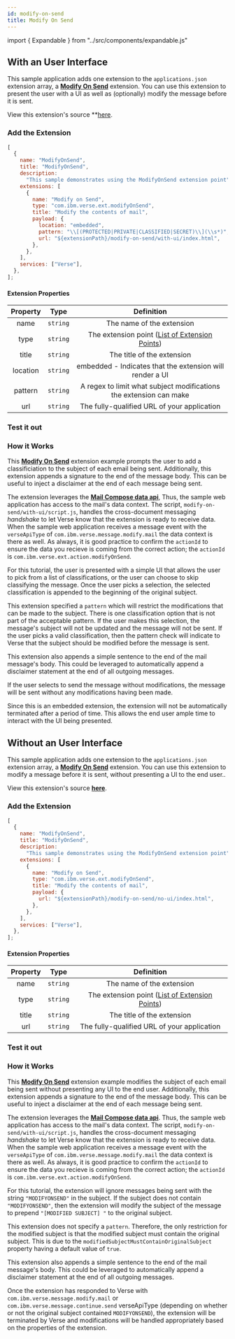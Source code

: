 ```yaml
---
id: modify-on-send
title: Modify On Send
---
```


import { Expandable } from "../src/components/expandable.js"

## With an User Interface

This sample application adds one extension to the `applications.json` extension array, a **[Modify On Send](../extension-points#modify-on-send)** extension. You can use this extension to present the user with a UI as well as (optionally) modify the message before it is sent.

View this extension's source \*\*[here](https://github.com/HCL-TECH-SOFTWARE/Verse-Extension-samples/tree/master/src/modify-on-send/with-ui).

### Add the Extension

```js
[
  {
    name: "ModifyOnSend",
    title: "ModifyOnSend",
    description:
      "This sample demonstrates using the ModifyOnSend extension point",
    extensions: [
      {
        name: "Modify on Send",
        type: "com.ibm.verse.ext.modifyOnSend",
        title: "Modify the contents of mail",
        payload: {
          location: "embedded",
          pattern: "\\[(PROTECTED|PRIVATE|CLASSIFIED|SECRET)\\](\\s*)",
          url: "${extensionPath}/modify-on-send/with-ui/index.html",
        },
      },
    ],
    services: ["Verse"],
  },
];
```

#### Extension Properties

| Property |   Type   |                              Definition                              |
| :------: | :------: | :------------------------------------------------------------------: |
|   name   | `string` |                      The name of the extension                       |
|   type   | `string` | The extension point ([List of Extension Points](../extension-points)) |
|  title   | `string` |                      The title of the extension                      |
| location | `string` |       embedded - Indicates that the extension will render a UI       |
| pattern  | `string` |  A regex to limit what subject modifications the extension can make  |
|   url    | `string` |             The fully-qualified URL of your application              |

### Test it out

<Expandable path="samples/modify-on-send-with-ui.gif" />

### How it Works

This **[Modify On Send](../extension-points#modify-on-send)** extension example prompts the user to add a classificiation to the subject of each email being sent. Additionally, this extension appends a signature to the end of the message body. This can be useful to inject a disclaimer at the end of each message being sent.

The extension leverages the **[Mail Compose data api](../extension-data-api#mail-compose)**, Thus, the sample web application has access to the mail's data context. The script, `modify-on-send/with-ui/script.js`, handles the cross-document messaging _handshake_ to let Verse know that the extension is ready to receive data. When the sample web application receives a message event with the `verseApiType` of `com.ibm.verse.message.modify.mail` the data context is there as well. As always, it is good practice to confirm the `actionId` to ensure the data you recieve is coming from the correct action; the `actionId` is `com.ibm.verse.ext.action.modifyOnSend`.

For this tutorial, the user is presented with a simple UI that allows the user to pick from a list of classifications, or the user can choose to skip classifying the message. Once the user picks a selection, the selected classification is appended to the beginning of the original subject.

This extension specified a `pattern` which will restrict the modifications that can be made to the subject. There is one classification option that is not part of the acceptable pattern. If the user makes this selection, the message's subject will not be updated and the message will not be sent. If the user picks a valid classification, then the pattern check will indicate to Verse that the subject should be modified before the message is sent.

This extension also appends a simple sentence to the end of the mail message's body. This could be leveraged to automatically append a disclaimer statement at the end of all outgoing messages.

If the user selects to send the message without modifications, the message will be sent without any modifications having been made.

Since this is an embedded extension, the extension will not be automatically terminated after a period of time. This allows the end user ample time to interact with the UI being presented.

## Without an User Interface

This sample application adds one extension to the `applications.json` extension array, a **[Modify On Send](../extension-points#modify-on-send)** extension. You can use this extension to modify a message before it is sent, without presenting a UI to the end user..

View this extension's source **[here](https://github.com/HCL-TECH-SOFTWARE/Verse-Extension-samples/tree/master/src/modify-on-send/no-ui)**.

### Add the Extension

```js
[
  {
    name: "ModifyOnSend",
    title: "ModifyOnSend",
    description:
      "This sample demonstrates using the ModifyOnSend extension point",
    extensions: [
      {
        name: "Modify on Send",
        type: "com.ibm.verse.ext.modifyOnSend",
        title: "Modify the contents of mail",
        payload: {
          url: "${extensionPath}/modify-on-send/no-ui/index.html",
        },
      },
    ],
    services: ["Verse"],
  },
];
```

#### Extension Properties

| Property |   Type   |                              Definition                              |
| :------: | :------: | :------------------------------------------------------------------: |
|   name   | `string` |                      The name of the extension                       |
|   type   | `string` | The extension point ([List of Extension Points](../extension-points)) |
|  title   | `string` |                      The title of the extension                      |
|   url    | `string` |             The fully-qualified URL of your application              |

### Test it out

<Expandable path="samples/modify-on-send-no-ui.gif" />

### How it Works

This **[Modify On Send](../extension-points#modify-on-send)** extension example modifies the subject of each email being sent without presenting any UI to the end user. Additionally, this extension appends a signature to the end of the message body. This can be useful to inject a disclaimer at the end of each message being sent.

The extension leverages the **[Mail Compose data api](../extension-data-api#mail-compose)**. Thus, the sample web application has access to the mail's data context. The script, `modify-on-send/with-ui/script.js`, handles the cross-document messaging _handshake_ to let Verse know that the extension is ready to receive data. When the sample web application receives a message event with the `verseApiType` of `com.ibm.verse.message.modify.mail` the data context is there as well. As always, it is good practice to confirm the `actionId` to ensure the data you recieve is coming from the correct action; the `actionId` is `com.ibm.verse.ext.action.modifyOnSend`.

For this tutorial, the extension will ignore messages being sent with the string `"MODIFYONSEND"` in the subject. If the subject does not contain `"MODIFYONSEND"`, then the extension will modify the subject of the message to prepend `"[MODIFIED SUBJECT] "` to the original subject.

This extension does not specify a `pattern`. Therefore, the only restriction for the modified subject is that the modified subject must contain the original subject. This is due to the `modifiedSubjectMustContainOriginalSubject` property having a default value of `true`.

This extension also appends a simple sentence to the end of the mail message's body. This could be leveraged to automatically append a disclaimer statement at the end of all outgoing messages.

Once the extension has responded to Verse with `com.ibm.verse.message.modify.mail` or `com.ibm.verse.message.continue.send` verseApiType (depending on whether or not the original subject contained `MODIFYONSEND`), the extension will be terminated by Verse and modifications will be handled appropriately based on the properties of the extension.
